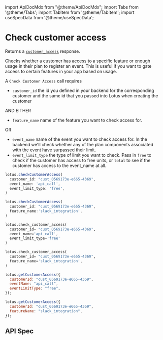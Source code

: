 import ApiDocMdx from "@theme/ApiDocMdx";
import Tabs from '@theme/Tabs';
import TabItem from '@theme/TabItem';
import useSpecData from '@theme/useSpecData';

# Check customer access

Returns a [`customer_access`](./customer-object#customer-access-response) response.

Checks whether a customer has access to a specific feature or enough usage in their plan to register an event. This is useful if you want to gate access to certain features in your app based on usage.

A `Check Customer Access` call requires

- `customer_id` the id you defined in your backend for the corresponding customer and the same id that you passed into Lotus when creating the customer

AND EITHER

- `feature_name` name of the feature you want to check access for.

OR

- `event_name` name of the event you want to check access for. In the backend we'll check whether any of the plan components associated with the event have surpassed their limit.
- `event_limit_type` the type of limit you want to check. Pass in `free` to check if the customer has access to free units, or `total` to see if the customer has access to the event_name at all.

<Tabs>
<TabItem value="js" label="Node">

```jsx
lotus.checkCustomerAccess(
  customer_id: "cust_0569173e-e665-4369",
  event_name: 'api_call',
  event_limit_type: 'free',
)

lotus.checkCustomerAccess(
  customer_id: "cust_0569173e-e665-4369",
  feature_name:'slack_integration',
)
```

</TabItem>
<TabItem value="py" label="Python">

```python
lotus.check_customer_access(
  customer_id= "cust_0569173e-e665-4369",
  event_name='api_call',
  event_limit_type='free'
)

lotus.check_customer_access(
  customer_id= "cust_0569173e-e665-4369",
  feature_name='slack_integration',
)
```

</TabItem>
<TabItem value="ts" label="Typescript">

```jsx
lotus.getCustomerAccess({
  customerId: "cust_0569173e-e665-4369",
  eventName: "api_call",
  eventLimitType: "free",
});

lotus.getCustomerAccess({
  customerId: "cust_0569173e-e665-4369",
  featureName: "slack_integration",
});
```

</TabItem>
</Tabs>

## API Spec

<ApiDocMdx id="customer_access" />
